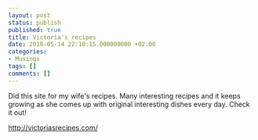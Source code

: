 ```yaml
---
layout: post
status: publish
published: true
title: Victoria's recipes
date: 2010-05-14 22:10:15.000000000 +02:00
categories:
- Musings
tags: []
comments: []
---
```

Did this site for my wife's recipes. Many interesting recipes and it keeps growing as she comes up with original interesting dishes every day. Check it out!

<a href="http://victoriasrecipes.com/">http://victoriasrecipes.com/</a>
